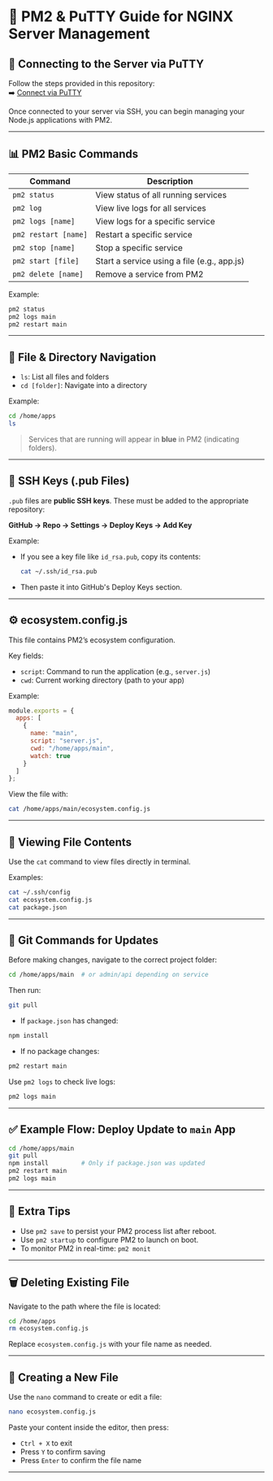 
# 🚀 PM2 & PuTTY Guide for NGINX Server Management

## 🔐 Connecting to the Server via PuTTY

Follow the steps provided in this repository:  
➡️ [Connect via PuTTY](https://github.com/huzidev/ngnix-server/tree/master/puTTY)

Once connected to your server via SSH, you can begin managing your Node.js applications with PM2.

---

## 📊 PM2 Basic Commands

| Command               | Description                                   |
|-----------------------|-----------------------------------------------|
| `pm2 status`          | View status of all running services           |
| `pm2 log`             | View live logs for all services               |
| `pm2 logs [name]`     | View logs for a specific service              |
| `pm2 restart [name]`  | Restart a specific service                    |
| `pm2 stop [name]`     | Stop a specific service                       |
| `pm2 start [file]`    | Start a service using a file (e.g., app.js)   |
| `pm2 delete [name]`   | Remove a service from PM2                     |

Example:

```bash
pm2 status
pm2 logs main
pm2 restart main
```

---

## 📁 File & Directory Navigation

- `ls`: List all files and folders
- `cd [folder]`: Navigate into a directory

Example:

```bash
cd /home/apps
ls
```

> Services that are running will appear in **blue** in PM2 (indicating folders).

---

## 🔑 SSH Keys (.pub Files)

`.pub` files are **public SSH keys**. These must be added to the appropriate repository:

**GitHub → Repo → Settings → Deploy Keys → Add Key**

Example:

- If you see a key file like `id_rsa.pub`, copy its contents:
  
  ```bash
  cat ~/.ssh/id_rsa.pub
  ```

- Then paste it into GitHub's Deploy Keys section.

---

## ⚙️ ecosystem.config.js

This file contains PM2’s ecosystem configuration.

Key fields:

- `script`: Command to run the application (e.g., `server.js`)
- `cwd`: Current working directory (path to your app)

Example:

```js
module.exports = {
  apps: [
    {
      name: "main",
      script: "server.js",
      cwd: "/home/apps/main",
      watch: true
    }
  ]
};
```

View the file with:

```bash
cat /home/apps/main/ecosystem.config.js
```

---

## 🧩 Viewing File Contents

Use the `cat` command to view files directly in terminal.

Examples:

```bash
cat ~/.ssh/config
cat ecosystem.config.js
cat package.json
```

---

## 🔄 Git Commands for Updates

Before making changes, navigate to the correct project folder:

```bash
cd /home/apps/main  # or admin/api depending on service
```

Then run:

```bash
git pull
```

- If `package.json` has changed:

```bash
npm install
```

- If no package changes:

```bash
pm2 restart main
```

Use `pm2 logs` to check live logs:

```bash
pm2 logs main
```

---

## ✅ Example Flow: Deploy Update to `main` App

```bash
cd /home/apps/main
git pull
npm install         # Only if package.json was updated
pm2 restart main
pm2 logs main
```

---

## 📘 Extra Tips

- Use `pm2 save` to persist your PM2 process list after reboot.
- Use `pm2 startup` to configure PM2 to launch on boot.
- To monitor PM2 in real-time: `pm2 monit`

---

## 🗑️ Deleting Existing File

Navigate to the path where the file is located:

```bash
cd /home/apps
rm ecosystem.config.js
```

Replace `ecosystem.config.js` with your file name as needed.

---

## 📄 Creating a New File

Use the `nano` command to create or edit a file:

```bash
nano ecosystem.config.js
```

Paste your content inside the editor, then press:

- `Ctrl + X` to exit
- Press `Y` to confirm saving
- Press `Enter` to confirm the file name

---

